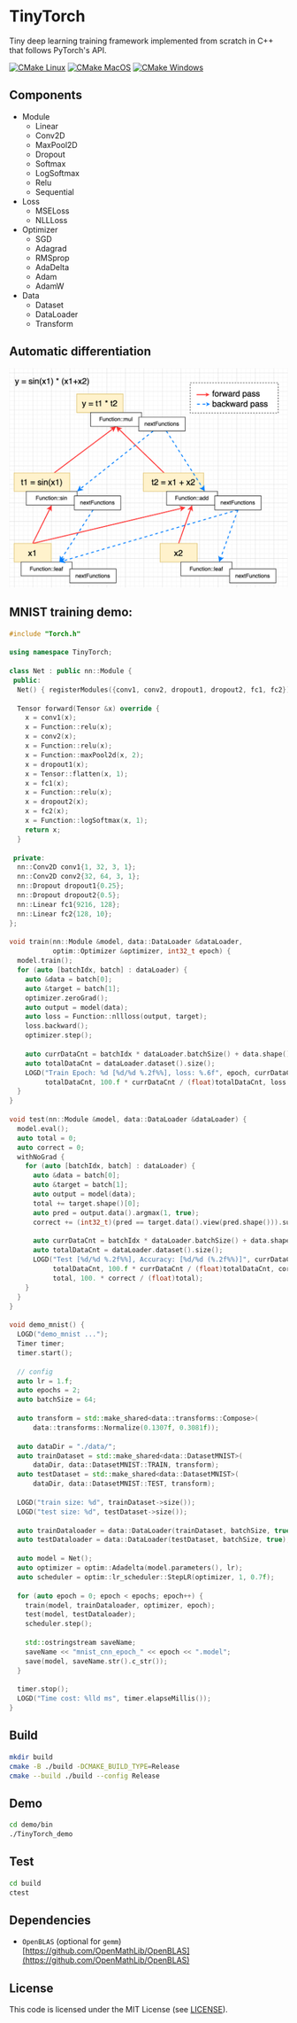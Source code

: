 # TinyTorch

Tiny deep learning training framework implemented from scratch in C++ that follows PyTorch's API.

[![CMake Linux](https://github.com/keith2018/TinyTorch/actions/workflows/cmake_linux.yml/badge.svg)](https://github.com/keith2018/TinyTorch/actions/workflows/cmake_linux.yml)
[![CMake MacOS](https://github.com/keith2018/TinyTorch/actions/workflows/cmake_macos.yml/badge.svg)](https://github.com/keith2018/TinyTorch/actions/workflows/cmake_macos.yml)
[![CMake Windows](https://github.com/keith2018/TinyTorch/actions/workflows/cmake_windows.yml/badge.svg)](https://github.com/keith2018/TinyTorch/actions/workflows/cmake_windows.yml)

## Components

- Module
  - Linear
  - Conv2D
  - MaxPool2D
  - Dropout
  - Softmax
  - LogSoftmax
  - Relu
  - Sequential
- Loss
  - MSELoss
  - NLLLoss
- Optimizer
  - SGD
  - Adagrad
  - RMSprop
  - AdaDelta
  - Adam
  - AdamW
- Data
  - Dataset
  - DataLoader
  - Transform

## Automatic differentiation

![](doc/AD.png)

## MNIST training demo:
```c++
#include "Torch.h"

using namespace TinyTorch;

class Net : public nn::Module {
 public:
  Net() { registerModules({conv1, conv2, dropout1, dropout2, fc1, fc2}); }

  Tensor forward(Tensor &x) override {
    x = conv1(x);
    x = Function::relu(x);
    x = conv2(x);
    x = Function::relu(x);
    x = Function::maxPool2d(x, 2);
    x = dropout1(x);
    x = Tensor::flatten(x, 1);
    x = fc1(x);
    x = Function::relu(x);
    x = dropout2(x);
    x = fc2(x);
    x = Function::logSoftmax(x, 1);
    return x;
  }

 private:
  nn::Conv2D conv1{1, 32, 3, 1};
  nn::Conv2D conv2{32, 64, 3, 1};
  nn::Dropout dropout1{0.25};
  nn::Dropout dropout2{0.5};
  nn::Linear fc1{9216, 128};
  nn::Linear fc2{128, 10};
};

void train(nn::Module &model, data::DataLoader &dataLoader,
           optim::Optimizer &optimizer, int32_t epoch) {
  model.train();
  for (auto [batchIdx, batch] : dataLoader) {
    auto &data = batch[0];
    auto &target = batch[1];
    optimizer.zeroGrad();
    auto output = model(data);
    auto loss = Function::nllloss(output, target);
    loss.backward();
    optimizer.step();

    auto currDataCnt = batchIdx * dataLoader.batchSize() + data.shape()[0];
    auto totalDataCnt = dataLoader.dataset().size();
    LOGD("Train Epoch: %d [%d/%d %.2f%%], loss: %.6f", epoch, currDataCnt,
         totalDataCnt, 100.f * currDataCnt / (float)totalDataCnt, loss.item());
  }
}

void test(nn::Module &model, data::DataLoader &dataLoader) {
  model.eval();
  auto total = 0;
  auto correct = 0;
  withNoGrad {
    for (auto [batchIdx, batch] : dataLoader) {
      auto &data = batch[0];
      auto &target = batch[1];
      auto output = model(data);
      total += target.shape()[0];
      auto pred = output.data().argmax(1, true);
      correct += (int32_t)(pred == target.data().view(pred.shape())).sum();

      auto currDataCnt = batchIdx * dataLoader.batchSize() + data.shape()[0];
      auto totalDataCnt = dataLoader.dataset().size();
      LOGD("Test [%d/%d %.2f%%], Accuracy: [%d/%d (%.2f%%)]", currDataCnt,
           totalDataCnt, 100.f * currDataCnt / (float)totalDataCnt, correct,
           total, 100. * correct / (float)total);
    }
  }
}

void demo_mnist() {
  LOGD("demo_mnist ...");
  Timer timer;
  timer.start();

  // config
  auto lr = 1.f;
  auto epochs = 2;
  auto batchSize = 64;

  auto transform = std::make_shared<data::transforms::Compose>(
      data::transforms::Normalize(0.1307f, 0.3081f));

  auto dataDir = "./data/";
  auto trainDataset = std::make_shared<data::DatasetMNIST>(
      dataDir, data::DatasetMNIST::TRAIN, transform);
  auto testDataset = std::make_shared<data::DatasetMNIST>(
      dataDir, data::DatasetMNIST::TEST, transform);

  LOGD("train size: %d", trainDataset->size());
  LOGD("test size: %d", testDataset->size());

  auto trainDataloader = data::DataLoader(trainDataset, batchSize, true);
  auto testDataloader = data::DataLoader(testDataset, batchSize, true);

  auto model = Net();
  auto optimizer = optim::Adadelta(model.parameters(), lr);
  auto scheduler = optim::lr_scheduler::StepLR(optimizer, 1, 0.7f);

  for (auto epoch = 0; epoch < epochs; epoch++) {
    train(model, trainDataloader, optimizer, epoch);
    test(model, testDataloader);
    scheduler.step();

    std::ostringstream saveName;
    saveName << "mnist_cnn_epoch_" << epoch << ".model";
    save(model, saveName.str().c_str());
  }

  timer.stop();
  LOGD("Time cost: %lld ms", timer.elapseMillis());
}
```

## Build
```bash
mkdir build
cmake -B ./build -DCMAKE_BUILD_TYPE=Release
cmake --build ./build --config Release
```

## Demo
```bash
cd demo/bin
./TinyTorch_demo
```

## Test
```bash
cd build
ctest
```

## Dependencies
- `OpenBLAS` (optional for `gemm`) [https://github.com/OpenMathLib/OpenBLAS](https://github.com/OpenMathLib/OpenBLAS)

## License
This code is licensed under the MIT License (see [LICENSE](LICENSE)).
